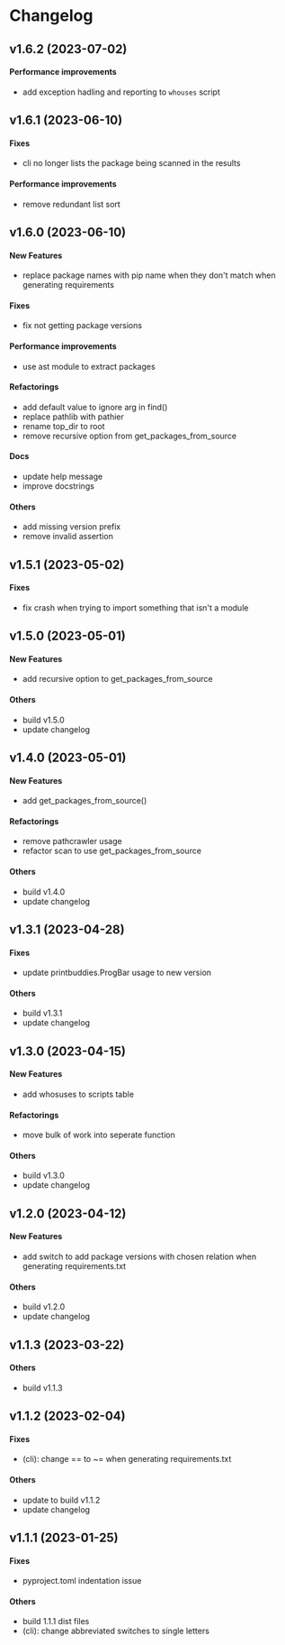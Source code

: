 # Changelog

## v1.6.2 (2023-07-02)

#### Performance improvements

* add exception hadling and reporting to `whouses` script

## v1.6.1 (2023-06-10)

#### Fixes

* cli no longer lists the package being scanned in the results
#### Performance improvements

* remove redundant list sort


## v1.6.0 (2023-06-10)

#### New Features

* replace package names with pip name when they don't match when generating requirements
#### Fixes

* fix not getting package versions
#### Performance improvements

* use ast module to extract packages
#### Refactorings

* add default value to ignore arg in find()
* replace pathlib with pathier
* rename top_dir to root
* remove recursive option from get_packages_from_source
#### Docs

* update help message
* improve docstrings
#### Others

* add missing version prefix
* remove invalid assertion


## v1.5.1 (2023-05-02)

#### Fixes

* fix crash when trying to import something that isn't a module


## v1.5.0 (2023-05-01)

#### New Features

* add recursive option to get_packages_from_source
#### Others

* build v1.5.0
* update changelog


## v1.4.0 (2023-05-01)

#### New Features

* add get_packages_from_source()
#### Refactorings

* remove pathcrawler usage
* refactor scan to use get_packages_from_source
#### Others

* build v1.4.0
* update changelog


## v1.3.1 (2023-04-28)

#### Fixes

* update printbuddies.ProgBar usage to new version
#### Others

* build v1.3.1
* update changelog


## v1.3.0 (2023-04-15)

#### New Features

* add whosuses to scripts table
#### Refactorings

* move bulk of work into seperate function
#### Others

* build v1.3.0
* update changelog


## v1.2.0 (2023-04-12)

#### New Features

* add switch to add package versions with chosen relation when generating requirements.txt
#### Others

* build v1.2.0
* update changelog


## v1.1.3 (2023-03-22)

#### Others

* build v1.1.3


## v1.1.2 (2023-02-04)

#### Fixes

* (cli): change == to ~= when generating requirements.txt
#### Others

* update to build v1.1.2
* update changelog


## v1.1.1 (2023-01-25)

#### Fixes

* pyproject.toml indentation issue
#### Others

* build 1.1.1 dist files
* (cli): change abbreviated switches to single letters